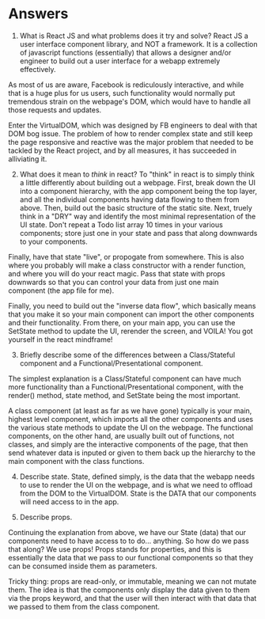 # Answers

1.  What is React JS and what problems does it try and solve?
React JS a user interface component library, and NOT a framework. It is a collection of javascript functions (essentially) that allows a designer and/or engineer to build out a user interface for a webapp extremely effectively.

As most of us are aware, Facebook is rediculously interactive, and while that is a huge plus for us users, such functionality would normally put tremendous strain on the webpage's DOM, which would have to handle all those requests and updates. 

Enter the VirtualDOM, which was designed by FB engineers to deal with that DOM bog issue. The problem of how to render complex state and still keep the page responsive and reactive was the major problem that needed to be tackled by the React project, and by all measures, it has succeeded in alliviating it.

2.  What does it mean to _think_ in react?
To "think" in react is to simply think a little differently about building out a webpage. First, break down the UI into a component hierarchy, with the app component being the top layer, and all the individual components having data flowing to them from above. Then, build out the basic structure of the static site. Next, truely think in a "DRY" way and identify the most minimal representation of the UI state. Don't repeat a Todo list array 10 times in your various components; store just one in your state and pass that along downwards to your components.

Finally, have that state "live", or propogate from somewhere. This is also where you probably will make a class constructor with a render function, and where you will do your react magic. Pass that state with props downwards so that you can control your data from just one main component (the app file for me).

Finally, you need to build out the "inverse data flow", which basically means that you make it so your main component can import the other components and their functionality. From there, on your main app, you can use the SetState method to update the UI, rerender the screen, and VOILA! You got yourself in the react mindframe!

3.  Briefly describe some of the differences between a Class/Stateful component and a Functional/Presentational component.

The simplest explanation is a Class/Stateful component can have much more functionality than a Functional/Presentational component, with the render() method, state method, and SetState being the most important.

A class component (at least as far as we have gone) typically is your main, highest level component, which imports all the other components and uses the various state methods to update the UI on the webpage. The functional components, on the other hand, are usually built out of functions, not classes, and simply are the interactive components of the page, that then send whatever data is inputed or given to them back up the hierarchy to the main component with the class functions.

4.  Describe state.
State, defined simply, is the data that the webapp needs to use to render the UI on the webpage, and is what we need to offload from the DOM to the VirtualDOM. State is the DATA that our components will need access to in the app.


5.  Describe props.

Continuing the explanation from above, we have our State (data) that our components need to have access to to do... anything. So how do we pass that along? We use props! Props stands for properties, and this is essentially the data that we pass to our functional components so that they can be consumed inside them as parameters. 

Tricky thing: props are read-only, or immutable, meaning we can not mutate them. The idea is that the components only display the data given to them via the props keyword, and that the user will then interact with that data that we passed to them from the class component.
